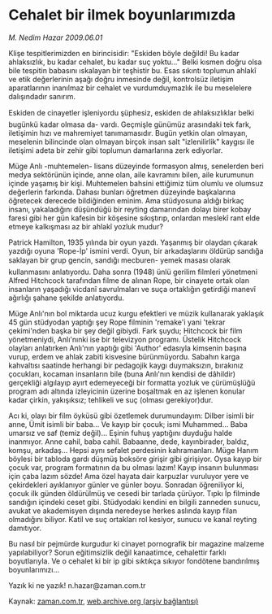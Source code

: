 # Cehalet bir ilmek boyunlarımızda

*M. Nedim Hazar 2009.06.01*

<tr><td class="metin" colspan="2" style="padding-top: 20px; padding-left: 5px; padding-right: 10px;">Klişe tespitlerimizden en birincisidir: "Eskiden böyle değildi! Bu kadar ahlaksızlık, bu kadar cehalet, bu kadar suç yoktu..." Belki kısmen doğru olsa bile tespitin babasını ıskalayan bir teşhistir bu. Esas sıkıntı toplumun ahlakî ve etik değerlerinin aşağı doğru inmesinde değil, kontrolsüz iletişim aparatlarının inanılmaz bir cehalet ve vurdumduymazlık ile bu meselelere dalışındadır sanırım.</td></tr><tr><td class="metin" colspan="2" style="padding-top: 20px; padding-left: 5px; padding-right: 10px;"><p> Eskiden de cinayetler işleniyordu şüphesiz, eskiden de ahlaksızlıklar belki bugünkü kadar olmasa da- vardı. Geçmişle günümüz arasındaki tek fark, iletişimin hızı ve mahremiyet tanımamasıdır. Bugün yetkin olan olmayan, meselenin bilincinde olan olmayan birçok insan salt "izlenilirlik" kaygısı ile iletişimi adeta bir zehir gibi toplumun damarlarına zerk ediyorlar.
<p>Müge Anlı -muhtemelen- lisans düzeyinde formasyon almış, senelerden beri medya sektörünün içinde, anne olan, aile kavramını bilen, aile kurumunun içinde yaşamış bir kişi. Muhtemelen bahsini ettiğimiz tüm olumlu ve olumsuz değerlerin farkında. Dahası bunları öğretmen düzeyinde başkalarına öğretecek derecede bildiğinden eminim. Ama stüdyosuna aldığı birkaç insanı, yakaladığını düşündüğü bir reyting damarından dolayı birer kobay faresi gibi her gün kafesin bir köşesine sıkıştırıp, onlardan meslekî rant elde etmeye kalkışması az bir ahlakî yozluk mudur?
<p>Patrick Hamilton, 1935 yılında bir oyun yazdı. Yaşanmış bir olaydan çıkarak yazdığı oyuna 'Rope-İp' ismini verdi. Oyun, bir arkadaşlarını öldürüp sandığa saklayan bir grup gencin, sandığı mecburen- yemek masası olarak kullanmasını anlatıyordu. Daha sonra (1948) ünlü gerilim filmleri yönetmeni Alfred Hitchcock tarafından filme de alınan Rope, bir cinayete ortak olan insanların yaşadığı vicdanî savrulmaları ve suça ortaklığın getirdiği manevî ağırlığı şahane şekilde anlatıyordu. 
<p>Müge Anlı'nın bol miktarda ucuz kurgu efektleri ve müzik kullanarak yaklaşık 45 gün stüdyodan yaptığı şey Rope filminin 'remake'i yani 'tekrar çekimi'nden başka bir şey değil gibiydi. Fark şuydu; Hitchcock bir film yönetmeniydi, Anlı'nınki ise bir televizyon programı. Üstelik Hitchcock olayları anlatırken Anlı'nın yaptığı gibi 'Author' edasıyla kimsenin başına vurup, erdem ve ahlak zabiti kisvesine bürünmüyordu. Sabahın karga kahvaltısı saatinde herhangi bir pedagojik kaygı duymaksızın, bırakınız çocukları, kocaman insanların bile (buna Anlı'nın kendisi de dâhildir) gerçekliği algılayıp ayırt edemeyeceği bir formatta yozluk ve çürümüşlüğü program adı altında izleyicinin üzerine boşaltmak en az işlenen konular kadar çirkin, yakışıksız; tehlikeli ve suç (olması gerekiyor)dur.
<p>Acı ki, olayı bir film öyküsü gibi özetlemek durumundayım: Dilber isimli bir anne, Ümit isimli bir baba... Ve kayıp bir çocuk; ismi Muhammed... Baba umarsız ve saf (temiz değil)... Eşinin fuhuş yaptığını duyduğu halde inanmıyor. Anne cahil, baba cahil. Babaanne, dede, kayınbirader, baldız, komşu, arkadaş... Hepsi aynı sefalet perdesinin kahramanları. Müge Hanım böylesi bir tabloda gardı düşmüş boksöre girişir gibi girişiyor. Oysa kayıp bir çocuk var, program formatının da bu olması lazım! Kayıp insanın bulunması için çaba lazım sözde! Ama özel hayata dair karpuzlar vuruluyor yere ve çekirdekleri ayıklanıyor günler ve günler boyu. Sonradan öğreniliyor ki, çocuk ilk günden öldürülmüş ve cesedi bir tarlada çürüyor. Tıpkı İp filminde sandığın içindeki ceset gibi. Stüdyodaki kendini en bilgili zanneden sunucu, avukat ve akademisyen dışında neredeyse herkes aslında kayıp filan olmadığını biliyor. Katil ve suç ortakları rol kesiyor, sunucu ve kanal reyting damıtıyor.
<p>Bu nasıl bir pejmürde kurgudur ki cinayet pornografik bir magazine malzeme yapılabiliyor? Sorun eğitimsizlik değil kanaatimce, cehalettir farklı boyutlarıyla. Ve o cehalet ki bir ip gibi sıktıkça sıkıyor fondötene bandırılmış boyunlarımızı...
<p>Yazık ki ne yazık! n.hazar@zaman.com.tr<br/></p></p></p></p></p></p></p></td></tr>

Kaynak: [zaman.com.tr](http://zaman.com.tr/yazar.do?yazino=853907), [web.archive.org (arşiv bağlantısı)](http://web.archive.org/web/20090619163813/http://www.zaman.com.tr:80/yazar.do?yazino=853907)
